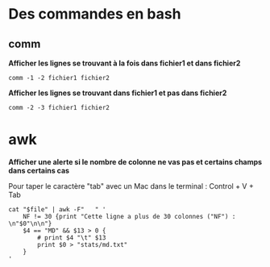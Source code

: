 # Des commandes en bash

## comm

**Afficher les  lignes  se  trouvant à la fois dans  fichier1 et dans fichier2**
```
comm -1 -2 fichier1 fichier2
```

**Afficher les  lignes  se  trouvant  dans  fichier1  et  pas  dans fichier2**
```
comm -2 -3 fichier1 fichier2
```
 
# awk

**Afficher une alerte si le nombre de colonne ne vas pas et certains champs dans certains cas**

Pour taper le caractère "tab" avec un Mac dans le terminal :  Control + V + Tab 

```
cat "$file" | awk -F"	" '
	NF != 30 {print "Cette ligne a plus de 30 colonnes ("NF") : \n"$0"\n\n"}
	$4 == "MD" && $13 > 0 {
		# print $4 "\t" $13
		print $0 > "stats/md.txt"
	}
'
```


